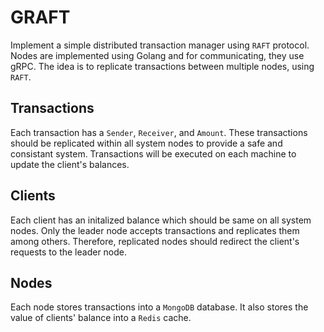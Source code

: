 # GRAFT

Implement a simple distributed transaction manager using `RAFT` protocol. Nodes are implemented using Golang and for communicating, they use gRPC.
The idea is to replicate transactions between multiple nodes, using `RAFT`.

## Transactions

Each transaction has a `Sender`, `Receiver`, and `Amount`. These transactions should be replicated within all system nodes to provide a safe and consistant
system. Transactions will be executed on each machine to update the client's balances.

## Clients

Each client has an initalized balance which should be same on all system nodes. Only the leader node accepts transactions and replicates them among others.
Therefore, replicated nodes should redirect the client's requests to the leader node.

## Nodes

Each node stores transactions into a `MongoDB` database. It also stores the value of clients' balance into a `Redis` cache.
